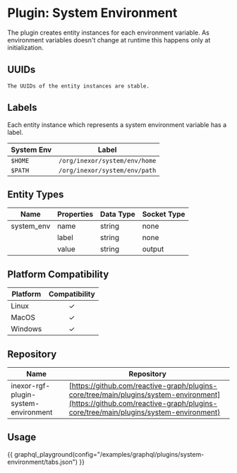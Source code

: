 # Plugin: System Environment

The plugin creates entity instances for each environment variable. As environment variables doesn't change at runtime
this happens only at initialization.

## UUIDs

```admonish info
The UUIDs of the entity instances are stable.
```

## Labels

Each entity instance which represents a system environment variable has a label.

| System Env | Label                         |
|------------|-------------------------------|
| `$HOME`    | `/org/inexor/system/env/home` |
| `$PATH`    | `/org/inexor/system/env/path` |

## Entity Types

| Name       | Properties | Data Type | Socket Type |
|------------|------------|-----------|-------------|
| system_env | name       | string    | none        |
|            | label      | string    | none        |
|            | value      | string    | output      |

## Platform Compatibility

| Platform | Compatibility |
|----------|:-------------:|
| Linux    |       ✓       |
| MacOS    |       ✓       |
| Windows  |       ✓       |

## Repository

| Name                                 | Repository                                                                                                                                                                 |
|--------------------------------------|----------------------------------------------------------------------------------------------------------------------------------------------------------------------------|
| inexor-rgf-plugin-system-environment | [https://github.com/reactive-graph/plugins-core/tree/main/plugins/system-environment](https://github.com/reactive-graph/plugins-core/tree/main/plugins/system-environment) |

## Usage

{{ graphql_playground(config="/examples/graphql/plugins/system-environment/tabs.json") }}
